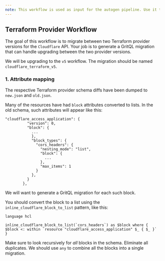 ```yaml
---
note: This workflow is used as input for the autogen pipeline. Use it to generate workflow.ts
---
```


## Terraform Provider Workflow

The goal of this workflow is to migrate between two Terraform provider versions for the `Cloudflare` API.
Your job is to generate a GritQL migration that can handle upgrading between the two provider versions.

We will be upgrading to the `v5` workflow. The migration should be named `cloudflare_terraform_v5`.

### 1. Attribute mapping

The respective Terraform provider schema diffs have been dumped to `new.json` and `old.json`.

Many of the resources have had `block` attributes converted to lists. In the old schema, such attributes will appear like this:

```
"cloudflare_access_application": {
          "version": 0,
          "block": {
            ...
            },
            "block_types": {
              "cors_headers": {
                "nesting_mode": "list",
                "block": {
                  ...
                },
                "max_items": 1
              }
            },
          }
        },
```

We will want to generate a GritQL migration for each such block.

You should convert the block to a list using the `inline_cloudflare_block_to_list` pattern, like this:

```grit
language hcl

inline_cloudflare_block_to_list(`cors_headers`) as $block where { $block <: within `resource "cloudflare_access_application" $_ { $_ }` }
```

Make sure to look recursively for _all_ blocks in the schema. Eliminate all duplicates. We should use `any` to combine all the blocks into a single migration.
